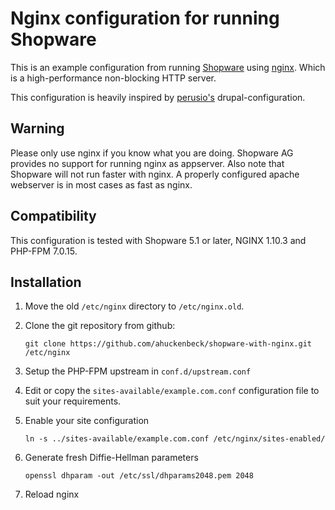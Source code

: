# Nginx configuration for running Shopware

This is an example configuration from running [Shopware](https://github.com/shopware/shopware) using
[nginx](http://nginx.org). Which is a high-performance non-blocking HTTP server.

This configuration is heavily inspired by [perusio's](https://github.com/perusio/drupal-with-nginx/) drupal-configuration.

## Warning
Please only use nginx if you know what you are doing. Shopware AG provides no support for running nginx as appserver. 
Also note that Shopware will not run faster with nginx. A properly configured apache webserver is in most cases as fast as nginx.

## Compatibility
This configuration is tested with Shopware 5.1 or later, NGINX 1.10.3 and PHP-FPM 7.0.15.

## Installation

1. Move the old `/etc/nginx` directory to `/etc/nginx.old`.
2. Clone the git repository from github:

    ```
    git clone https://github.com/ahuckenbeck/shopware-with-nginx.git /etc/nginx
    ```
    
3. Setup the PHP-FPM upstream in `conf.d/upstream.conf`
4. Edit or copy the `sites-available/example.com.conf` configuration file to suit your requirements.
5. Enable your site configuration

    ```
    ln -s ../sites-available/example.com.conf /etc/nginx/sites-enabled/
    ```
    
6. Generate fresh Diffie-Hellman parameters

    ```
    openssl dhparam -out /etc/ssl/dhparams2048.pem 2048
    ```
    
7. Reload nginx
